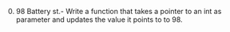 0. 98 Battery st.- Write a function that takes a pointer to an int as parameter and updates the value it points to to 98.










